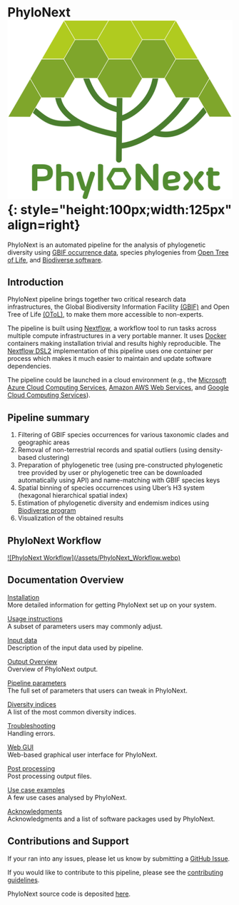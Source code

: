 # PhyloNext ![PhyloNext logo](/assets/PhyloNext_logo.webp){: style="height:100px;width:125px" align=right}

PhyloNext is an automated pipeline for the analysis of phylogenetic diversity using [GBIF occurrence data](https://www.gbif.org/occurrence/search?occurrence_status=present), species phylogenies from [Open Tree of Life](https://tree.opentreeoflife.org), and [Biodiverse software](https://shawnlaffan.github.io/biodiverse/).

## Introduction

PhyloNext pipeline brings together two critical research data infrastructures, the Global
Biodiversity Information Facility [(GBIF)](https://www.gbif.org/) and Open Tree of Life [(OToL)](https://tree.opentreeoflife.org), to make them more accessible to non-experts.

The pipeline is built using [Nextflow](https://www.nextflow.io), a workflow tool to run tasks across multiple compute infrastructures in a very portable manner. It uses [Docker](https://www.docker.com/) containers making installation trivial and results highly reproducible. The [Nextflow DSL2](https://www.nextflow.io/docs/latest/dsl2.html) implementation of this pipeline uses one container per process which makes it much easier to maintain and update software dependencies.

The pipeline could be launched in a cloud environment (e.g., the [Microsoft Azure Cloud Computing Services](https://azure.microsoft.com/en-us/), [Amazon AWS Web Services](https://aws.amazon.com/), and [Google Cloud Computing Services](https://cloud.google.com/)).


## Pipeline summary

1. Filtering of GBIF species occurrences for various taxonomic clades and geographic areas
2. Removal of non-terrestrial records and spatial outliers (using density-based clustering)
3. Preparation of phylogenetic tree (using pre-constructed phylogenetic tree provided by user or phylogenetic tree can be downloaded automatically using API) and name-matching with GBIF species keys
4. Spatial binning of species occurrences using Uber’s H3 system (hexagonal hierarchical spatial index)
5. Estimation of phylogenetic diversity and endemism indices using [Biodiverse program](https://shawnlaffan.github.io/biodiverse/)
6. Visualization of the obtained results

## PhyloNext Workflow

<a class="zoom" href="/assets/PhyloNext_Workflow.webp">
![PhyloNext Workflow](/assets/PhyloNext_Workflow.webp)
</a>

## Documentation Overview

[Installation](installation.md)  
More detailed information for getting PhyloNext set up on your system.

[Usage instructions](usage.md)  
A subset of parameters users may commonly adjust.

[Input data](inputdata.md)  
Description of the input data used by pipeline.

[Output Overview](outputs.md)  
Overview of PhyloNext output.

[Pipeline parameters](parameters.md)  
The full set of parameters that users can tweak in PhyloNext.

[Diversity indices](biodiverse.md)  
A list of the most common diversity indices.

[Troubleshooting](troubleshooting.md)  
Handling errors.

[Web GUI](webgui.md)  
Web-based graphical user interface for PhyloNext.

[Post processing](post.md)  
Post processing output files.

[Use case examples](usecases.md)  
A few use cases analysed by PhyloNext.  

[Acknowledgments](acknowledgements.md)  
Acknowledgments and a list of software packages used by PhyloNext.  

## Contributions and Support

If your ran into any issues, please let us know by submitting a [GitHub Issue](https://github.com/vmikk/PhyloNext/issues).

If you would like to contribute to this pipeline, please see the [contributing guidelines](https://github.com/vmikk/PhyloNext/blob/master/CONTRIBUTING.md).


PhyloNext source code is deposited [here](https://github.com/vmikk/PhyloNext).

